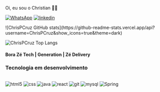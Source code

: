 Oi, eu sou o Christian ✋🏽

[![WhatsApp](https://img.shields.io/badge/WhatsApp-25D366?style=for-the-badge&logo=whatsapp&logoColor=white)](https://wa.me/+5511975270880)
[![linkedin](https://img.shields.io/badge/LinkedIn-0077B5?style=for-the-badge&logo=linkedin&logoColor=white)](https://www.linkedin.com/in/christian-patrick-992816260)

<div>
![ChrisPCruz GitHub stats](https://github-readme-stats.vercel.app/api?username=ChrisPCruz&show_icons=true&theme=dark)

![ChrisPCruz Top Langs](https://github-readme-stats.vercel.app/api/top-langs/?username=ChrisPCruz&layout=compact)
    
#### Bora Zé Tech | Generation | Zé Delivery
### Tecnologia em desenvolvimento
      
<div style="display: inline_block"><br/>
    <img algin="center" alt="html5" src="https://img.shields.io/badge/HTML5-E34F26?style=for-the-badge&logo=html5&logoColor=white" />
    <img algin="center" alt="css" src="https://img.shields.io/badge/CSS3-1572B6?style=for-the-badge&logo=css3&logoColor=white" />
    <img algin="center" alt="java" src="https://img.shields.io/badge/Java-ED8B00?style=for-the-badge&logo=java&logoColor=white" />
    <img algin="center" alt="react" src="https://img.shields.io/badge/React-20232A?style=for-the-badge&logo=react&logoColor=61DAFB" />
    <img algin="center" alt="git" src="https://img.shields.io/badge/GIT-E44C30?style=for-the-badge&logo=git&logoColor=white" />
    <img algin="center" alt="mysql" src="https://img.shields.io/badge/MySQL-00000F?style=for-the-badge&logo=mysql&logoColor=white" />
    <img algin="center" alt="Spring" src="https://img.shields.io/badge/Spring-6DB33F?style=for-the-badge&logo=spring&logoColor=white" />
</div>
